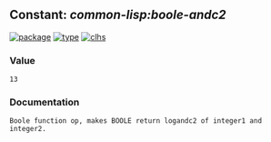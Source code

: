 ## Constant: ***common-lisp:boole-andc2***
[![package](https://img.shields.io/badge/Package-COMMON--LISP-5f9ea0.svg?style=social&colorA=999999)](../) [![type](https://img.shields.io/badge/Type-Constant-5f9ea0.svg?style=social&colorA=999999)](../#constant) [![clhs](https://img.shields.io/badge/CLHS-BOOLE--ANDC2-5f9ea0.svg?style=social&colorA=999999)](http://www.lispworks.com/documentation/HyperSpec/Body/v_b_1_b.htm) 
### Value
```
13
```
### Documentation
```
Boole function op, makes BOOLE return logandc2 of integer1 and integer2.
```
